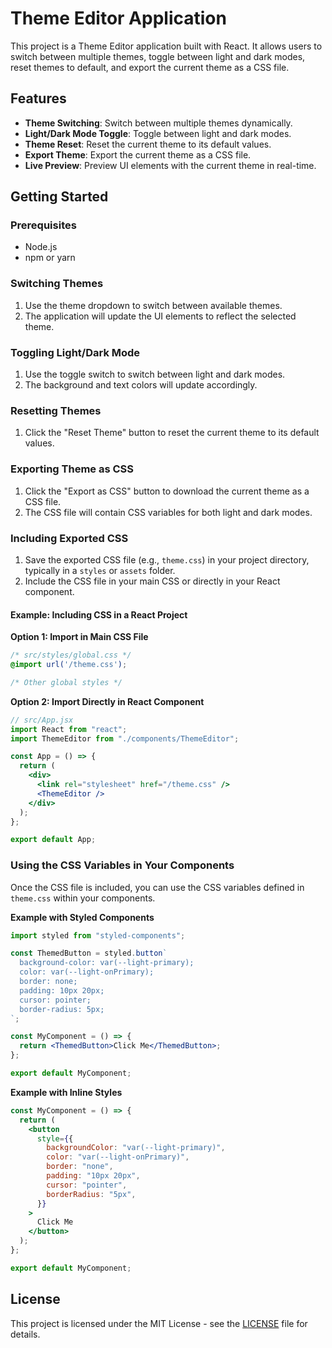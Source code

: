 

# Theme Editor Application

This project is a Theme Editor application built with React. It allows users to switch between multiple themes, toggle between light and dark modes, reset themes to default, and export the current theme as a CSS file.

## Features

- **Theme Switching**: Switch between multiple themes dynamically.
- **Light/Dark Mode Toggle**: Toggle between light and dark modes.
- **Theme Reset**: Reset the current theme to its default values.
- **Export Theme**: Export the current theme as a CSS file.
- **Live Preview**: Preview UI elements with the current theme in real-time.



## Getting Started

### Prerequisites

- Node.js
- npm or yarn




### Switching Themes

1. Use the theme dropdown to switch between available themes.
2. The application will update the UI elements to reflect the selected theme.

### Toggling Light/Dark Mode

1. Use the toggle switch to switch between light and dark modes.
2. The background and text colors will update accordingly.

### Resetting Themes

1. Click the "Reset Theme" button to reset the current theme to its default values.

### Exporting Theme as CSS

1. Click the "Export as CSS" button to download the current theme as a CSS file.
2. The CSS file will contain CSS variables for both light and dark modes.

### Including Exported CSS

1. Save the exported CSS file (e.g., `theme.css`) in your project directory, typically in a `styles` or `assets` folder.
2. Include the CSS file in your main CSS or directly in your React component.

#### Example: Including CSS in a React Project

**Option 1: Import in Main CSS File**

```css
/* src/styles/global.css */
@import url('/theme.css');

/* Other global styles */
```

**Option 2: Import Directly in React Component**

```jsx
// src/App.jsx
import React from "react";
import ThemeEditor from "./components/ThemeEditor";

const App = () => {
  return (
    <div>
      <link rel="stylesheet" href="/theme.css" />
      <ThemeEditor />
    </div>
  );
};

export default App;
```

### Using the CSS Variables in Your Components

Once the CSS file is included, you can use the CSS variables defined in `theme.css` within your components.

**Example with Styled Components**

```jsx
import styled from "styled-components";

const ThemedButton = styled.button`
  background-color: var(--light-primary);
  color: var(--light-onPrimary);
  border: none;
  padding: 10px 20px;
  cursor: pointer;
  border-radius: 5px;
`;

const MyComponent = () => {
  return <ThemedButton>Click Me</ThemedButton>;
};

export default MyComponent;
```

**Example with Inline Styles**

```jsx
const MyComponent = () => {
  return (
    <button
      style={{
        backgroundColor: "var(--light-primary)",
        color: "var(--light-onPrimary)",
        border: "none",
        padding: "10px 20px",
        cursor: "pointer",
        borderRadius: "5px",
      }}
    >
      Click Me
    </button>
  );
};

export default MyComponent;
```

## License

This project is licensed under the MIT License - see the [LICENSE](LICENSE) file for details.
